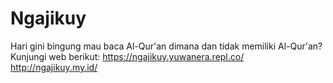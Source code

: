 # Ngajikuy
Hari gini bingung mau baca Al-Qur'an dimana dan tidak memiliki Al-Qur'an?
Kunjungi web berikut:
https://ngajikuy.yuwanera.repl.co/
http://ngajikuy.my.id/
